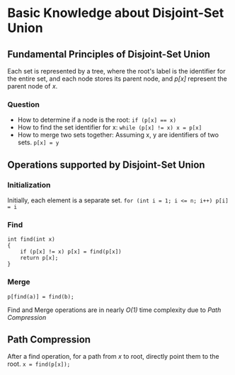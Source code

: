 # Basic Knowledge about Disjoint-Set Union

## Fundamental Principles of Disjoint-Set Union

Each set is represented by a tree, where the root's label is the identifier for the entire set, and each node stores its parent node, and *p[x]* represent the parent node of *x*.

### Question
* How to determine if a node is the root:
`if (p[x] == x)`
* How to find the set identifier for x:
`while (p[x] != x) x = p[x]`
* How to merge two sets together: Assuming x, y are identifiers of two sets.
`p[x] = y`

## Operations supported by Disjoint-Set Union

### Initialization
Initially, each element is a separate set.
`for (int i = 1; i <= n; i++) p[i] = i`

### Find
```
int find(int x)
{
    if (p[x] != x) p[x] = find(p[x])
    return p[x];
}
```

### Merge
`p[find(a)] = find(b);`

Find and Merge operations are in nearly *O(1)* time complexity due to *Path Compression*

## Path Compression
After a find operation, for a path from *x* to root, directly point them to the root.
`x = find(p[x]);`




